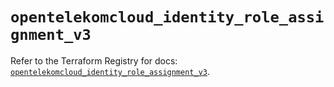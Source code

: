 # `opentelekomcloud_identity_role_assignment_v3`

Refer to the Terraform Registry for docs: [`opentelekomcloud_identity_role_assignment_v3`](https://registry.terraform.io/providers/opentelekomcloud/opentelekomcloud/1.36.10/docs/resources/identity_role_assignment_v3).
